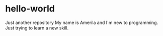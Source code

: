 # hello-world
Just another repository
My name is Amerila and I'm new to programming.
Just trying to learn a new skill.
